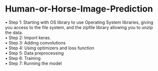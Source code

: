 # Human-or-Horse-Image-Prediction
• Step 1: Starting with OS library to use Operating System libraries, giving you access to the file system, and the zipfile library allowing you to unzip the data.<br>
• Step 2: Import keras.<br>
• Step 3: Adding convolutions<br>
• Step 4: Using optimizers and loss function<br>
• Step 5: Data preprocessing<br>
• Step 6: Training<br>
• Step 7: Running the model<br>
